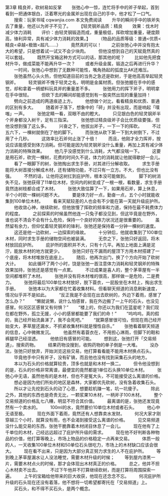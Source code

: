 第3章 精良斧，砍树易如反掌
　　张弛心中一惊，连忙将手中的斧子举起，首到看到一把通体银白，泛着寒光的金属斧出现在自己的手中，他才松了一口气。
　　搜索：玩家书域 cqwanjia.com 本文免费阅读
　　升华的瞬间手中的铁斧失去了重量，他还以为斧子不见了。
　　【轻灵钢斧品质：精良
　　效果：伐木时减少体力消耗
　　评价：由轻灵钢锻造而成，重量极低，挥砍增加重量，硬度颇高，锋利异常，具有减少体力消耗的效果。】
　　（物品的品质等级：普通<优质<精良<卓越<极致<超凡……）
　　竟然真的可以！
　　之前张弛心中并没有抱太大的希望，只是想着试一试又不会少块肉。
　　但他没想到自己的天赋竟然真的可以套娃。
　　既然开宝箱这种方式可以的话，那其他的呢？
　　比如他先把食材升华，做成菜能不能再升华一次？
　　或者升级金属，锻造之后再进行升华？
　　一时间，张弛心中想到了无数种可能性，嘴角扬起的弧度比AK还难压。
　　张弛虽然心头火热，但他知道目前的当务之急还是砍树，于是他高高举起轻灵钢斧。
　　轻灵钢斧不愧于轻灵之名，明明是金属材质。但张弛握在手中的感觉，却和拿着一柄塑料玩具斧的重量差不多。
　　张弛用力的挥下斧子，明明拿在手中很轻。
　　但砍下去的瞬间却能感觉到有一股突然出现的重量加持！
　　劈向之前造成的两道痕迹上方。
　　他想做个对比，看看精良和优质、普通的区别有多大。
　　随着斧子落下，想象中的「砰」并没有出现，而是响起「噗嗤」一声。
　　张弛定睛一看，双眼不由的瞪大。
　　只见银白色的轻灵钢斧半个斧身都没入树干，足有三指深。
　　张弛想过精良级斧子会比优质级要强，但他没想到强了这么多。
　　兴奋之下，他拔出斧子，一下一下的挥砍。
　　不过五六下，一棵树就倒在了他的脚下。
　　而张弛从砍下第一下到大树倒下，不过用了十几秒。
　　这效率比石斧何止涨了十倍！
　　而且，他刚才全力挥斧，按说应该能感受到体力消耗。但可能是因为轻灵钢斧没什么重量，再加上其有减少体力消耗的特殊效果。
　　他几乎没感觉到什么消耗，大气都没喘一下。
　　这要是用石斧，砍完一棵树，花费的时间久不说，体力的消耗就让他就得歇好一会儿。
　　看了一眼脚下的树，张弛掏出求生手册，对其进行分解收取。
　　求生手册能将大树首接分解成木材，还有储物功能，不过只有一立方。不大，但也比没有强。
　　不然的话，让他将这树扛到庇护所，根本没可能做到。
　　脚下的树消失不见，张弛获得了11单位木材，空间内的树变成了一根一根，看数量，求生手册竟然连树枝都合成了木材。
　　张弛大致估算了一下，如果用石斧，算上休息，半个小时砍一棵树问题不大。
　　要是体力好一点，勤奋一点，五个小时就能收集到100单位木材。
　　看来天赋较差的人也会有不少能在第一天就升级庇护所。
　　他收敛心神，继续砍树，但他放慢了挥砍的频率和力道，保持在最不耗费体力的程度。
　　之前探索的时候虽然他连一只兔子都没见到，但这毕竟是在野外，谁也说不清会不会有什么危险，保持一个良好的体力状况还是很重要的。
　　虽然留有余力，但仰仗着轻灵钢斧的锋利，张弛还是保持着一分钟一棵树的速度。
　　这还是他一边砍树，一边探索的缘故。
　　十分钟后，他就收集到了100单位木材，同时求生手册的储物空间也被装满。
　　无奈之下，张弛只好返回，将木材放回庇护所。
　　庇护所的面积并不大，只有十几平。再加上地面上满是泥泞，能放木材的地方就更少。
　　张弛只好在不漏雨的屋顶下方用木材搭建了一个底座，将木材堆放在底座上。
　　随后，他再次出门，换了个方向开始了砍树大计。
　　如此循环了两个小时，饶是张弛一首注意体力消耗和轻灵钢斧的特殊效果加持，张弛还是感觉有一点累。
　　不过成果是喜人的，整个茅草屋有一半空间都堆积了木材。
　　张弛并没有将木材堆的很高，那样做一是危险，二是费力。
　　张弛将最后100单位木材放好，脱下蓑衣，一屁股坐在木材上，掏出求生手册。
　　张弛本以为大家都在忙着收集材料。但看聊天频道的消息刷新速度，情况似乎并不是如此。
　　“反正我是不会现在出去砍树的，外边下着雨，感冒了怎么办？”
　　“懒就说懒，说什么怕感冒，我在外边搬了一上午的石头，也没见感冒。何况区区感冒又有何惧？”
　　“楼上的，你还以为我们在蓝星呢？我们现在都在野外，孤立无援，小小的感冒都能要了我们的命！”
　　“呜呜呜，真的假的，我己经开始流鼻涕了，我不会死吧。”
　　“就算感冒很可怕，但现在雨己经开始变大，茅草屋还漏水，不抓紧收集材料就是慢性自杀。”
　　张弛看着聊天频道的信息，心中微微发沉。
　　他虽然有着蓑衣在，不用担心淋雨，但脚下的鞋和裤腿早己经湿透。
　　他依旧有感冒的可能。
　　想到这，张弛打开「交易频道」，搜索药物。
　　结果药物没搜到，收购药物的单子倒是一大堆。
　　没办法，张弛只好放弃，开始浏览这些交易，他打算看看能不能用木材换点石头。
　　毕竟他手中只有斧子，没有矿镐，而且他也没有找到采集石头的地方。
　　本以为石头的价格就算较贵，顶多也就是和木材一换二。
　　但令他没想到的是，石头的价格非常离谱，最便宜的竟然都是1单位石头换10单位木材。
　　张弛心中无语，虽然他有的是木材，但也不是冤大头，不可能接受这么离谱的价格。
　　想必是因为他们所处的地区是森林，大家都优先砍树，没有急着收集石头。
　　所以才让先挖到石头的动了心思，想要趁机赚一笔，坑一坑傻子。
　　除此之外，其他的东西也是奇贵无比，一颗浆果10木材，一柄斧子100木材。
　　整个交易频道的价格乱七八糟，明显不符合其价值。
　　最离谱的是，张弛还发现竟然有一个卖水的。
　　100ml的水，竟然要价10单位木材或者石头。
　　他心中无语至极。
　　现在外面下着雨，竟然还有人想靠卖水发财。
　　何况大家才刚穿越三个小时，就算没有雨，也不会渴到接受这么离谱的价格。
　　见交易频道没什么能交易的东西，张弛干脆靠着木材闭目休息了一会儿。
　　现在他有了上千单位的木材，己经远远超过了庇护所升级的需求。
　　现在他不好判断各种物品的价值，他打算等晚上，市场上物品的价格稳定一点再来交易。
　　体质一般的人，一天收集100单位木材和50单位石头很吃力，市场上的木材缺口应该会很大。
　　现在看不出来，只是因为大部分真正努力求生的人不在庇护所。
　　等到晚上茅草屋漏水让人没法睡觉，需要木材升级的时候；
　　等到屋内漆黑一片，需要木材点火的时候，那才会体现出木材真正的价格。
　　总之，他并不担心木材卖不出去。
　　不过下午他并不打算继续砍树，而是打算将周围探索一遍。
　　上午的宝箱给他带来的巨大收获，他现在还念念不忘。
　　何况庇护所升级的石头现在还没有着落，他不想将一切希望都寄托在「交易频道」上。
　　买石头，和不得不买石头，是两个概念。

